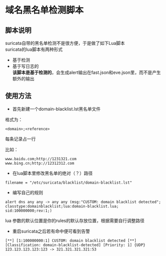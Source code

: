 # 域名黑名单检测脚本

## 脚本说明
suricata自带的黑名单检测不是很方便，于是做了如下Lua脚本  
suricata的lua脚本有两种形式
- 基于检测
- 基于写日志的  
**该脚本是基于检测的**，会生成alert输出在fast.json和eve.json里，而不是产生额外的输出

## 使用方法
- 首先新建一个domain-blacklist.lst黑名单文件

格式为：
```
<domain>;<reference>
```
每条记录占一行  

比如：
```
www.baidu.com;http://1231321.com
www.bing.cn;http://12312312.com
```

- 在lua脚本里修改黑名单的绝对（？）路径

```
filename = "/etc/suricata/blacklist/domain-blacklist.lst"
```

- 编写自己的规则

```
alert dns any any -> any any (msg:"CUSTOM: domain blacklist detected"; classtype:domainblacklist;lua:domain-blacklist.lua; sid:100000000;rev:1;)
``` 

lua 参数的默认位置是你的rules的默认存放位置，根据需要自行调整路径

- 重启suricata之后若有命中便可看到告警

```
[**] [1:100000000:1] CUSTOM: domain blacklist detected [**] [Classification: domain-blacklist-detected] [Priority: 1] {UDP} 123.123.123.123:123 -> 321.321.321.321:53
```